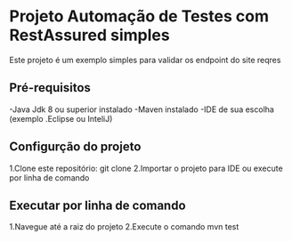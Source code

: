 # Projeto Automação de Testes com RestAssured simples

Este projeto é um exemplo simples para validar os endpoint do site reqres

## Pré-requisitos

-Java Jdk 8 ou superior instalado
-Maven instalado
-IDE de sua escolha (exemplo .Eclipse ou InteliJ)

## Configurção do projeto

1.Clone este repositório: git clone <url>
2.Importar o projeto para IDE ou execute por linha de comando

## Executar por linha de comando

1.Navegue até a raiz do projeto
2.Execute o comando mvn test